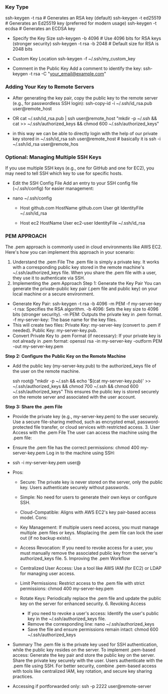 ### Key Type

ssh-keygen -t rsa # Generates an RSA key (default)
ssh-keygen -t ed25519 # Generates an Ed25519 key (preferred for modern usage)
ssh-keygen -t ecdsa # Generates an ECDSA key

- Specify the Key Size
  ssh-keygen -b 4096 # Use 4096 bits for RSA keys (stronger security)
  ssh-keygen -t rsa -b 2048 # Default size for RSA is 2048 bits

- Custom Key Location
  ssh-keygen -f ~/.ssh/my_custom_key

- Comment in the Public Key Add a comment to identify the key:
  ssh-keygen -t rsa -C "your_email@example.com"

### Adding Your Key to Remote Servers

- After generating the key pair, copy the public key to the remote server (e.g., for passwordless SSH login):
  ssh-copy-id -i ~/.ssh/id_rsa.pub user@remote_host

- OR
  cat ~/.ssh/id_rsa.pub | ssh user@remote_host "mkdir -p ~/.ssh && cat >> ~/.ssh/authorized_keys && chmod 600 ~/.ssh/authorized_keys"

- in this way we can be able to directly login with the help of our private key stored in ~/.ssh/id_rsa
  ssh user@remote_host # basically it is ssh -i ~/.ssh/id_rsa user@remote_hos

### Optional: Managing Multiple SSH Keys

If you use multiple SSH keys (e.g., one for GitHub and one for EC2), you may need to tell SSH which key to use for specific hosts.

- Edit the SSH Config File
  Add an entry to your SSH config file (~/.ssh/config) for easier management:
- nano ~/.ssh/config

  - Host github.com
    HostName github.com
    User git
    IdentityFile ~/.ssh/id_rsa

  - Host ec2
    HostName <ec2-public-ip>
    User ec2-user
    IdentityFile ~/.ssh/id_rsa

### PEM APPROACH

The .pem approach is commonly used in cloud environments like AWS EC2. Here's how you can implement this approach in your scenario:

1. Understand the .pem File
   The .pem file is simply a private key.
   It works with a corresponding public key stored in the remote machine's ~/.ssh/authorized_keys file.
   When you share the .pem file with a user, they use it to authenticate via SSH.
2. Implementing the .pem Approach
   Step 1: Generate the Key Pair
   You can generate the private-public key pair (.pem file and public key) on your local machine or a secure environment.

- Generate Key Pair:
  ssh-keygen -t rsa -b 4096 -m PEM -f my-server-key
  -t rsa: Specifies the RSA algorithm.
  -b 4096: Sets the key size to 4096 bits (stronger security).
  -m PEM: Outputs the private key in .pem format.
  -f my-server-key: The base name for the key files.
- This will create two files:
  Private Key: my-server-key (convert to .pem if needed).
  Public Key: my-server-key.pub.
- Convert Private Key to .pem Format (if necessary): If your private key is not already in .pem format:
  openssl rsa -in my-server-key -outform PEM -out my-server-key.pem

**Step 2: Configure the Public Key on the Remote Machine**

- Add the public key (my-server-key.pub) to the authorized_keys file of the user on the remote machine.

  ssh root@<machine-ip> "mkdir -p ~/.ssh && echo '$(cat my-server-key.pub)' >> ~/.ssh/authorized_keys && chmod 700 ~/.ssh && chmod 600 ~/.ssh/authorized_keys"
  This ensures the public key is stored securely on the remote server and associated with the user account.

**Step 3: Share the .pem File**

- Provide the private key (e.g., my-server-key.pem) to the user securely.
  Use a secure file-sharing method, such as encrypted email, password-protected file transfer, or cloud services with restricted access. 3. User Access with the .pem File
  The user can access the machine using the .pem file:

- Ensure the .pem file has the correct permissions:
  chmod 400 my-server-key.pem
  Log in to the machine using SSH:

- ssh -i my-server-key.pem user@<machine-ip>

- Pros:

  - Secure:
    The private key is never stored on the server, only the public key.
    Users authenticate securely without passwords.
  - Simple:
    No need for users to generate their own keys or configure SSH.
  - Cloud-Compatible:
    Aligns with AWS EC2's key pair-based access model.
    Cons:
  - Key Management:
    If multiple users need access, you must manage multiple .pem files or keys.
    Misplacing the .pem file can lock the user out (if no backup exists).
  - Access Revocation:
    If you need to revoke access for a user, you must manually remove the associated public key from the server's authorized_keys file. 5. Improving the .pem Workflow
  - Centralized User Access:
    Use a tool like AWS IAM (for EC2) or LDAP for managing user access.
  - Limit Permissions:
    Restrict access to the .pem file with strict permissions:
    chmod 400 my-server-key.pem
  - Rotate Keys:
    Periodically replace the .pem file and update the public key on the server for enhanced security. 6. Revoking Access

    - If you need to revoke a user's access:
      Identify the user's public key in the ~/.ssh/authorized_keys file.
    - Remove the corresponding line:
      nano ~/.ssh/authorized_keys
    - Save the file and ensure permissions remain intact:
      chmod 600 ~/.ssh/authorized_keys

- Summary
  The .pem file is the private key used for SSH authentication, while the public key resides on the server.
  To implement .pem-based access:
  Generate the key pair and store the public key on the server.
  Share the private key securely with the user.
  Users authenticate with the .pem file using SSH.
  For better security, combine .pem-based access with tools like centralized IAM, key rotation, and secure key sharing practices.

- Accessing if portforwarded only:
  ssh -p 2222 user@remote-server
